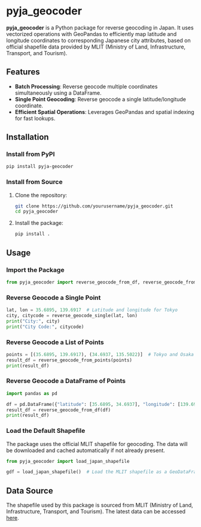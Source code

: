 # pyja_geocoder

**pyja_geocoder** is a Python package for reverse geocoding in Japan. It uses vectorized operations with GeoPandas to efficiently map latitude and longitude coordinates to corresponding Japanese city attributes, based on official shapefile data provided by MLIT (Ministry of Land, Infrastructure, Transport, and Tourism).

## Features

- **Batch Processing**: Reverse geocode multiple coordinates simultaneously using a DataFrame.
- **Single Point Geocoding**: Reverse geocode a single latitude/longitude coordinate.
- **Efficient Spatial Operations**: Leverages GeoPandas and spatial indexing for fast lookups.

## Installation

### Install from PyPI

```bash
pip install pyja-geocoder
```

### Install from Source

1. Clone the repository:
   ```bash
   git clone https://github.com/yourusername/pyja_geocoder.git
   cd pyja_geocoder
   ```

2. Install the package:
   ```bash
   pip install .
   ```

## Usage

### Import the Package

```python
from pyja_geocoder import reverse_geocode_from_df, reverse_geocode_from_points, reverse_geocode_single
```

### Reverse Geocode a Single Point

```python
lat, lon = 35.6895, 139.6917  # Latitude and longitude for Tokyo
city, citycode = reverse_geocode_single(lat, lon)
print("City:", city)
print("City Code:", citycode)
```

### Reverse Geocode a List of Points

```python
points = [(35.6895, 139.6917), (34.6937, 135.5022)]  # Tokyo and Osaka
result_df = reverse_geocode_from_points(points)
print(result_df)
```

### Reverse Geocode a DataFrame of Points

```python
import pandas as pd

df = pd.DataFrame({"latitude": [35.6895, 34.6937], "longitude": [139.6917, 135.5022]})
result_df = reverse_geocode_from_df(df)
print(result_df)
```

### Load the Default Shapefile

The package uses the official MLIT shapefile for geocoding. The data will be downloaded and cached automatically if not already present.

```python
from pyja_geocoder import load_japan_shapefile

gdf = load_japan_shapefile()  # Load the MLIT shapefile as a GeoDataFrame
```


## Data Source

The shapefile used by this package is sourced from MLIT (Ministry of Land, Infrastructure, Transport, and Tourism). The latest data can be accessed [here](https://nlftp.mlit.go.jp/ksj/gml/data/N03/N03-2024/N03-20240101_GML.zip).
